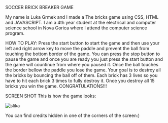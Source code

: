 SOCCER BRICK BREAKER GAME

My name is Luka Grmek and I made a The bricks game using CSS, HTML and JAVASCRIPT.
I am a 4th year student at the electrical and computer science school in Nova Gorica where I attend the computer science program.

HOW TO PLAY:
Press the start button to start the game and then use your left and right arrow key to move the paddle and prevent the ball from touching the bottom border of the game.
You can press the stop button to pause the game and once you are ready you just press the start button and the game will countinue from where you paused it.
Once the ball touches the border bellow the paddle you lose the game. Your goal is to destroy all the bricks by bouncing the ball off of them. Each brick has 3 lives
so you have to hit each brick 3 times to fully destroy it. Once you destroy all 15 bricks you win the game. CONGRATULATIONS!!!

SCREEN SHOT
This is how the game looks:

![slika](https://github.com/user-attachments/assets/606affa5-96a4-4e30-8c8f-d1c9a15a236e)




You can find credits hidden in one of the corners of the screen:)
